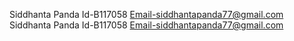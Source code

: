 Siddhanta Panda Id-B117058 Email-siddhantapanda77@gmail.com
Siddhanta Panda Id-B117058 Email-siddhantapanda77@gmail.com
